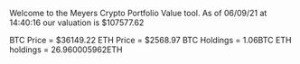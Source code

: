 Welcome to the Meyers Crypto Portfolio Value tool. 
As of 06/09/21 at 14:40:16 our valuation is $107577.62 

BTC Price = $36149.22
 ETH Price = $2568.97
BTC Holdings = 1.06BTC
 ETH holdings = 26.960005962ETH 
